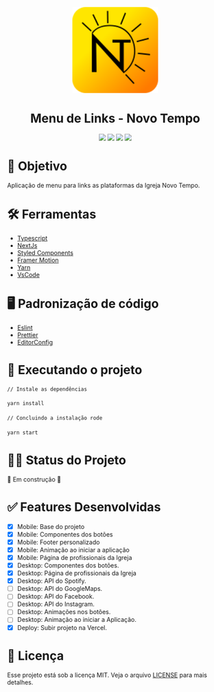 <div align="center">
	<img src="https://github.com/YuriODantas/links-novo-tempo/blob/main/public/faviconNT.svg" with="800" height="200"/>
	<h1>Menu de Links - Novo Tempo</h1>
</div>
<div align="center">
  <img src="https://img.shields.io/badge/Church-Novo Tempo-orange?style=for-the-badge&logo=appveyor"/>
  <img src="https://img.shields.io/badge/Version-1.0.0-blue?style=for-the-badge&logo=appveyor"/>
  <img src="https://img.shields.io/badge/NextJs-12.0.3-informational?style=for-the-badge&logo=appveyor"/>
  <img src="https://img.shields.io/badge/Deploy-Vercel-blueviolet?style=for-the-badge&logo=appveyor"/>
</div>

# 🎯 Objetivo

Aplicação de menu para links as plataformas da Igreja Novo Tempo.

# 🛠️ Ferramentas

* [Typescript](https://www.typescriptlang.org/)
* [NextJs](https://nextjs.org/)
* [Styled Components](https://styled-components.com/)
* [Framer Motion](https://www.framer.com/developers/)
* [Yarn](https://yarnpkg.com/)
* [VsCode](https://code.visualstudio.com/)

# 🖥️ Padronização de código

* [Eslint](https://eslint.org/)
* [Prettier](https://prettier.io/)
* [EditorConfig](https://editorconfig.org/)


# 🚀 Executando o projeto

```bash
// Instale as dependências

yarn install

// Concluindo a instalação rode

yarn start
```

# 💪🏻 Status do Projeto

🚧   Em construção   🚧

# ✅ Features Desenvolvidas

-   [x] Mobile: Base do projeto
-   [x] Mobile: Componentes dos botões
-   [x] Mobile: Footer personalizado
-   [x] Mobile: Animação ao iniciar a aplicação
-   [x] Mobile: Página de profissionais da Igreja
-   [x] Desktop: Componentes dos botões.
-   [x] Desktop: Página de profissionais da Igreja
-   [x] Desktop: API do Spotify.
-   [ ] Desktop: API do GoogleMaps.
-   [ ] Desktop: API do Facebook.
-   [ ] Desktop: API do Instagram.
-   [ ] Desktop: Animações nos botões.
-   [ ] Desktop: Animação ao iniciar a Aplicação.
-   [x] Deploy: Subir projeto na Vercel.

# 📝 Licença

Esse projeto está sob a licença MIT. Veja o arquivo [LICENSE](/LICENSE) para mais detalhes.
